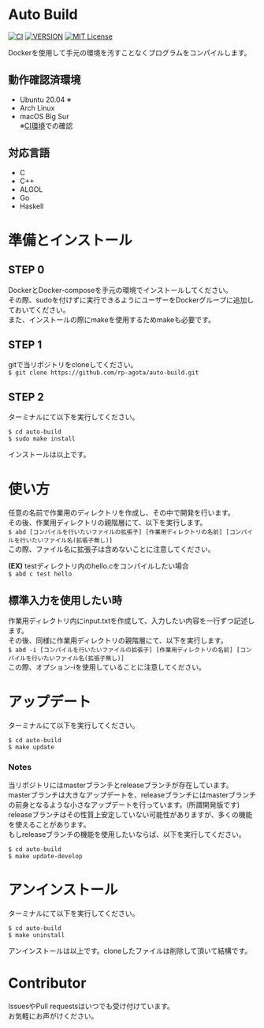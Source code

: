 # Auto Build  
[![CI](https://github.com/rp-agota/auto-build/actions/workflows/check.yml/badge.svg)](https://github.com/rp-agota/auto-build/actions/workflows/check.yml)
[![VERSION](https://img.shields.io/github/v/release/rp-agota/auto-build?label=Release)](https://github.com/rp-agota/auto-build/releases)
[![MIT License](https://img.shields.io/github/license/rp-agota/auto-build?label=License)](https://github.com/rp-agota/auto-build/blob/master/LICENCE)  

Dockerを使用して手元の環境を汚すことなくプログラムをコンパイルします。  
  
## 動作確認済環境  
- Ubuntu 20.04 ※  
- Arch Linux  
- macOS Big Sur  
※[CI環境](https://github.com/rp-agota/auto-build/actions/workflows/check.yml)での確認
  
## 対応言語  
- C
- C++
- ALGOL
- Go
- Haskell

# 準備とインストール
## STEP 0
DockerとDocker-composeを手元の環境でインストールしてください。  
その際、sudoを付けずに実行できるようにユーザーをDockerグループに追加しておいてください。  
また、インストールの際にmakeを使用するためmakeも必要です。  

## STEP 1
gitで当リポジトリをcloneしてください。  
```$ git clone https://github.com/rp-agota/auto-build.git```  

## STEP 2
ターミナルにて以下を実行してください。  
```
$ cd auto-build
$ sudo make install
```
インストールは以上です。  

# 使い方
任意の名前で作業用のディレクトリを作成し、その中で開発を行います。  
その後、作業用ディレクトリの親階層にて、以下を実行します。  
```$ abd [コンパイルを行いたいファイルの拡張子] [作業用ディレクトリの名前] [コンパイルを行いたいファイル名(拡張子無し)]```  
この際、ファイル名に拡張子は含めないことに注意してください。  

**(EX)**
testディレクトリ内のhello.cをコンパイルしたい場合  
`$ abd c test hello`  

## 標準入力を使用したい時
作業用ディレクトリ内にinput.txtを作成して、入力したい内容を一行ずつ記述します。  
その後、同様に作業用ディレクトリの親階層にて、以下を実行します。  
```$ abd -i [コンパイルを行いたいファイルの拡張子] [作業用ディレクトリの名前] [コンパイルを行いたいファイル名(拡張子無し)]```  
この際、オプション-iを使用していることに注意してください。

# アップデート  
ターミナルにて以下を実行してください。  
```
$ cd auto-build
$ make update
```
### Notes  
当リポジトリにはmasterブランチとreleaseブランチが存在しています。  
masterブランチは大きなアップデートを、releaseブランチにはmasterブランチの前身となるような小さなアップデートを行っています。(所謂開発版です)  
releaseブランチはその性質上安定していない可能性がありますが、多くの機能を使えることがあります。  
もしreleaseブランチの機能を使用したいならば、以下を実行してください。
```
$ cd auto-build
$ make update-develop
```

# アンインストール
ターミナルにて以下を実行してください。  
```
$ cd auto-build
$ make uninstall
```
アンインストールは以上です。cloneしたファイルは削除して頂いて結構です。  

# Contributor
IssuesやPull requestsはいつでも受け付けています。  
お気軽にお声がけください。  
